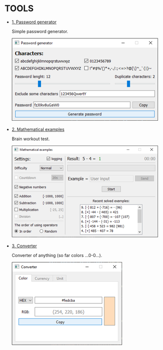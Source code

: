 # TOOLS

<ul>
  <li>
    <a href='password_generator.py'>1. Password generator</a>
    <p>Simple password generator.</p>
    <img src='demonstration/1_password_generator.png'>
  </li>
  <br>
  <li>
    <a href='math_examples.py'>2. Mathematical examples</a>
    <p>Brain workout test.</p>
    <img src='demonstration/2_math_examples.png'>
  </li>
  <br>
  <li>
    <a href='converter.py'>3. Converter</a>
    <p>Converter of anything (so far colors ...0-0...).</p>
    <img src='demonstration/3_converter.png'>
  </li>
</ul>
